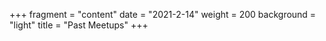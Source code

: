 +++
fragment = "content"
date = "2021-2-14"
weight = 200
background = "light"
title = "Past Meetups"
+++
